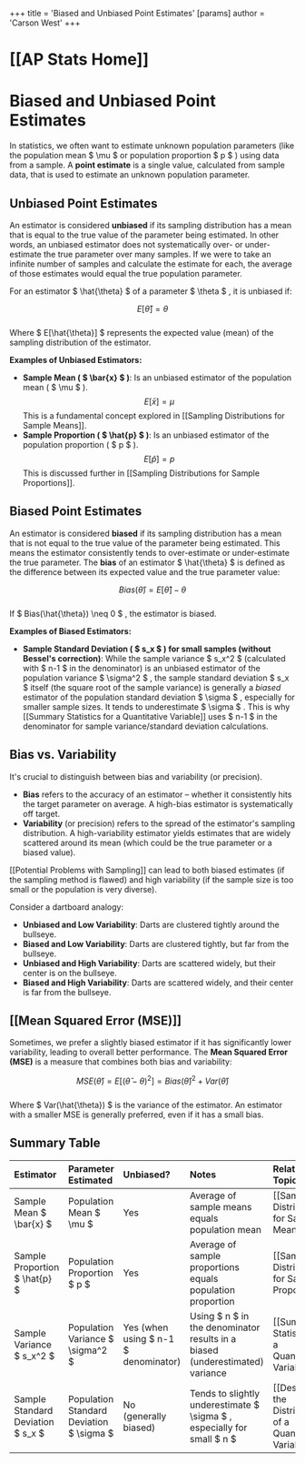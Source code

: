 +++
 title = 'Biased and Unbiased Point Estimates'
[params]
	author = 'Carson West'
+++
# [[AP Stats Home]]
# Biased and Unbiased Point Estimates

In statistics, we often want to estimate unknown population parameters (like the population mean  $ \mu $  or population proportion  $ p $ ) using data from a sample. A **point estimate** is a single value, calculated from sample data, that is used to estimate an unknown population parameter.

## Unbiased Point Estimates

An estimator is considered **unbiased** if its sampling distribution has a mean that is equal to the true value of the parameter being estimated. In other words, an unbiased estimator does not systematically over- or under-estimate the true parameter over many samples. If we were to take an infinite number of samples and calculate the estimate for each, the average of those estimates would equal the true population parameter.

For an estimator  $ \hat{\theta} $  of a parameter  $ \theta $ , it is unbiased if:

 $$  E[\hat{\theta}] = \theta
 $$  
Where  $ E[\hat{\theta}] $  represents the expected value (mean) of the sampling distribution of the estimator.

**Examples of Unbiased Estimators:**

*   **Sample Mean ( $ \bar{x} $ )**: Is an unbiased estimator of the population mean ( $ \mu $ ).
     $$      E[\bar{x}] = \mu
     $$      This is a fundamental concept explored in [[Sampling Distributions for Sample Means]].
*   **Sample Proportion ( $ \hat{p} $ )**: Is an unbiased estimator of the population proportion ( $ p $ ).
     $$      E[\hat{p}] = p
     $$      This is discussed further in [[Sampling Distributions for Sample Proportions]].

## Biased Point Estimates

An estimator is considered **biased** if its sampling distribution has a mean that is not equal to the true value of the parameter being estimated. This means the estimator consistently tends to over-estimate or under-estimate the true parameter. The **bias** of an estimator  $ \hat{\theta} $  is defined as the difference between its expected value and the true parameter value:

 $$  Bias(\hat{\theta}) = E[\hat{\theta}] - \theta
 $$  
If  $ Bias(\hat{\theta}) \neq 0 $ , the estimator is biased.

**Examples of Biased Estimators:**

*   **Sample Standard Deviation ( $ s_x $ ) for small samples (without Bessel's correction)**: While the sample variance  $ s_x^2 $  (calculated with  $ n-1 $  in the denominator) is an unbiased estimator of the population variance  $ \sigma^2 $ , the sample standard deviation  $ s_x $  itself (the square root of the sample variance) is generally a *biased* estimator of the population standard deviation  $ \sigma $ , especially for smaller sample sizes. It tends to underestimate  $ \sigma $ . This is why [[Summary Statistics for a Quantitative Variable]] uses  $ n-1 $  in the denominator for sample variance/standard deviation calculations.

## Bias vs. Variability

It's crucial to distinguish between bias and variability (or precision).

*   **Bias** refers to the accuracy of an estimator – whether it consistently hits the target parameter on average. A high-bias estimator is systematically off target.
*   **Variability** (or precision) refers to the spread of the estimator's sampling distribution. A high-variability estimator yields estimates that are widely scattered around its mean (which could be the true parameter or a biased value).

[[Potential Problems with Sampling]] can lead to both biased estimates (if the sampling method is flawed) and high variability (if the sample size is too small or the population is very diverse).

Consider a dartboard analogy:
*   **Unbiased and Low Variability**: Darts are clustered tightly around the bullseye.
*   **Biased and Low Variability**: Darts are clustered tightly, but far from the bullseye.
*   **Unbiased and High Variability**: Darts are scattered widely, but their center is on the bullseye.
*   **Biased and High Variability**: Darts are scattered widely, and their center is far from the bullseye.

## [[Mean Squared Error (MSE)]]

Sometimes, we prefer a slightly biased estimator if it has significantly lower variability, leading to overall better performance. The **Mean Squared Error (MSE)** is a measure that combines both bias and variability:

 $$  MSE(\hat{\theta}) = E[(\hat{\theta} - \theta)^2] = Bias(\hat{\theta})^2 + Var(\hat{\theta})
 $$  
Where  $ Var(\hat{\theta}) $  is the variance of the estimator. An estimator with a smaller MSE is generally preferred, even if it has a small bias.

## Summary Table

| Estimator        | Parameter Estimated | Unbiased?                               | Notes                                                              | Related Topic                                               |
| :--------------- | :------------------ | :-------------------------------------- | :----------------------------------------------------------------- | :---------------------------------------------------------- |
| Sample Mean  $ \bar{x} $   | Population Mean  $ \mu $  | Yes                                     | Average of sample means equals population mean                     | [[Sampling Distributions for Sample Means]]                 |
| Sample Proportion  $ \hat{p} $  | Population Proportion  $ p $  | Yes                                     | Average of sample proportions equals population proportion         | [[Sampling Distributions for Sample Proportions]]           |
| Sample Variance  $ s_x^2 $  | Population Variance  $ \sigma^2 $  | Yes (when using  $ n-1 $  denominator) | Using  $ n $  in the denominator results in a biased (underestimated) variance | [[Summary Statistics for a Quantitative Variable]]          |
| Sample Standard Deviation  $ s_x $  | Population Standard Deviation  $ \sigma $  | No (generally biased)               | Tends to slightly underestimate  $ \sigma $ , especially for small  $ n $  | [[Describing the Distribution of a Quantitative Variable]] |